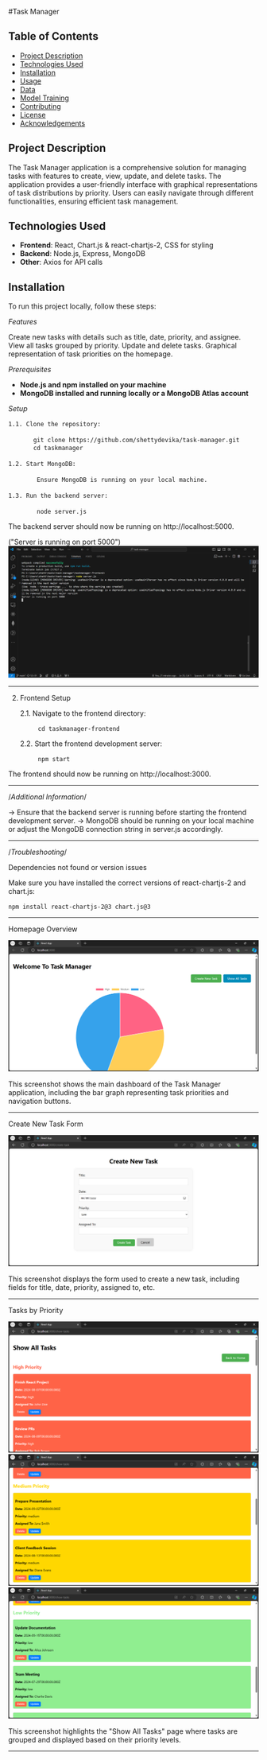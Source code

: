 #Task Manager

## Table of Contents

- [Project Description](#project-description)
- [Technologies Used](#technologies-used)
- [Installation](#installation)
- [Usage](#usage)
- [Data](#data)
- [Model Training](#model-training)
- [Contributing](#contributing)
- [License](#license)
- [Acknowledgements](#acknowledgements)

## Project Description

The Task Manager application is a comprehensive solution for managing tasks with features to create, view, update, and delete tasks. The application provides a user-friendly interface with graphical representations of task distributions by priority. Users can easily navigate through different functionalities, ensuring efficient task management.

## Technologies Used

- **Frontend**: React, Chart.js & react-chartjs-2, CSS for styling
- **Backend**: Node.js, Express, MongoDB
- **Other**: Axios for API calls

## Installation

To run this project locally, follow these steps:

*Features*

Create new tasks with details such as title, date, priority, and assignee.
View all tasks grouped by priority.
Update and delete tasks.
Graphical representation of task priorities on the homepage.

*Prerequisites*

- **Node.js and npm installed on your machine**
- **MongoDB installed and running locally or a MongoDB Atlas account**



*Setup*

    1.1. Clone the repository:

           git clone https://github.com/shettydevika/task-manager.git
           cd taskmanager

    1.2. Start MongoDB:
   
            Ensure MongoDB is running on your local machine.
    
    1.3. Run the backend server:
            
            node server.js

The backend server should now be running on http://localhost:5000.

("Server is running on port 5000")
![Alt Text](images/backend.png)

----------------------------------------------------------------------------------

2. Frontend Setup

    2.1. Navigate to the frontend directory:
   
            cd taskmanager-frontend

    2.2. Start the frontend development server:
   
            npm start

The frontend should now be running on http://localhost:3000.

----------------------------------------------------------------------------------

/*Additional Information*/

-> Ensure that the backend server is running before starting the frontend development server.
-> MongoDB should be running on your local machine or adjust the MongoDB connection string in server.js accordingly.

----------------------------------------------------------------------------------

/*Troubleshooting*/

Dependencies not found or version issues

Make sure you have installed the correct versions of react-chartjs-2 and chart.js:

    npm install react-chartjs-2@3 chart.js@3

----------------------------------------------------------------------------------

Homepage Overview

![Alt Text](images/homepage.png)

This screenshot shows the main dashboard of the Task Manager application, including the bar graph representing task priorities and navigation buttons.

----------------------------------------------------------------------------------

Create New Task Form

![Alt Text](images/createnewtask.png)

This screenshot displays the form used to create a new task, including fields for title, date, priority, assigned to, etc.

----------------------------------------------------------------------------------
Tasks by Priority

![Alt Text](images/showtasks1.png)
![Alt Text](images/showtasks2.png)
![Alt Text](images/showtasks3.png)

This screenshot highlights the "Show All Tasks" page where tasks are grouped and displayed based on their priority levels.

----------------------------------------------------------------------------------
